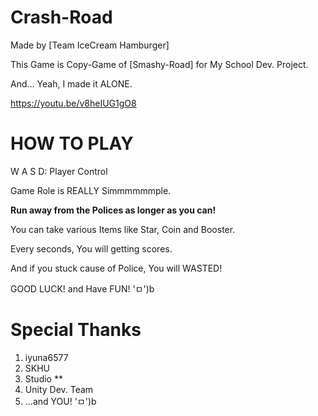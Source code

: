 # Crash-Road
Made by [Team IceCream Hamburger]

This Game is Copy-Game of [Smashy-Road] for My School Dev. Project.

And... Yeah, I made it ALONE.

https://youtu.be/v8heIUG1gO8



# HOW TO PLAY

W A S D: Player Control

Game Role is REALLY Simmmmmmple. 

**Run away from the Polices as longer as you can!**

You can take various Items like Star, Coin and Booster.

Every seconds, You will getting scores.

And if you stuck cause of Police, You will WASTED!

GOOD LUCK! and Have FUN! 'ㅁ')b



# Special Thanks
1. iyuna6577
2. SKHU
3. Studio **
4. Unity Dev. Team
5. ...and YOU! 'ㅁ')b
